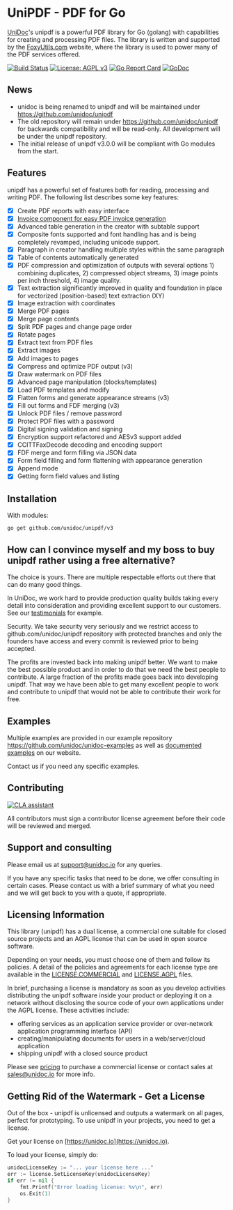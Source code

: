 # UniPDF - PDF for Go

[UniDoc](http://unidoc.io)'s unipdf is a powerful PDF library for Go (golang) with capabilities for
creating and processing PDF files. The library is written and supported by 
the [FoxyUtils.com](https://foxyutils.com) website, where the library is used to power
many of the PDF services offered. 

[![Build Status](https://app.wercker.com/status/22b50db125a6d376080f3f0c80d085fa/s/master "wercker status")](https://app.wercker.com/project/bykey/22b50db125a6d376080f3f0c80d085fa)
[![License: AGPL v3](https://img.shields.io/badge/License-Dual%20AGPL%20v3/Commercial-blue.svg)](https://www.gnu.org/licenses/agpl-3.0)
[![Go Report Card](https://goreportcard.com/badge/github.com/unidoc/unipdf)](https://goreportcard.com/report/github.com/unidoc/unipdf)
[![GoDoc](https://godoc.org/github.com/unidoc/unipdf?status.svg)](https://godoc.org/github.com/unidoc/unipdf)

## News
- unidoc is being renamed to unipdf and will be maintained under https://github.com/unidoc/unipdf
- The old repository will remain under https://github.com/unidoc/unipdf for backwards compatibility and will be read-only.
All development will be under the unipdf repository.
- The initial release of unipdf v3.0.0 will be compliant with Go modules from the start.


## Features
unipdf has a powerful set of features both for reading, processing and writing PDF.
The following list describes some key features:

- [x] Create PDF reports with easy interface
- [x] [Invoice component for easy PDF invoice generation](https://unidoc.io/news/simple-invoices)
- [x] Advanced table generation in the creator with subtable support
- [x] Composite fonts supported and font handling has and is being completely revamped, including unicode support.
- [x] Paragraph in creator handling multiple styles within the same paragraph
- [x] Table of contents automatically generated
- [x] PDF compression and optimization of outputs with several options 1) combining duplicates, 2) compressed object streams, 3) image points per inch threshold, 4) image quality.
- [x] Text extraction significantly improved in quality and foundation in place for vectorized (position-based) text extraction (XY)
- [x] Image extraction with coordinates
- [x] Merge PDF pages
- [x] Merge page contents
- [x] Split PDF pages and change page order
- [x] Rotate pages
- [x] Extract text from PDF files
- [x] Extract images
- [x] Add images to pages
- [x] Compress and optimize PDF output (v3)
- [x] Draw watermark on PDF files
- [x] Advanced page manipulation (blocks/templates)
- [x] Load PDF templates and modify
- [x] Flatten forms and generate appearance streams (v3)
- [x] Fill out forms and FDF merging (v3)
- [x] Unlock PDF files / remove password
- [x] Protect PDF files with a password
- [x] Digital signing validation and signing
- [x] Encryption support refactored and AESv3 support added
- [x] CCITTFaxDecode decoding and encoding support
- [x] FDF merge and form filling via JSON data
- [x] Form field filling and form flattening with appearance generation
- [x] Append mode
- [x] Getting form field values and listing

## Installation
With modules:
~~~
go get github.com/unidoc/unipdf/v3
~~~


## How can I convince myself and my boss to buy unipdf rather using a free alternative?

The choice is yours. There are multiple respectable efforts out there that can do many good things.

In UniDoc, we work hard to provide production quality builds taking every detail into consideration and providing excellent support to our customers.  See our [testimonials](https://unidoc.io) for example.

Security.  We take security very seriously and we restrict access to github.com/unidoc/unipdf repository with protected branches and only the founders have access and every commit is reviewed prior to being accepted.

The profits are invested back into making unipdf better. We want to make the best possible product and in order to do that we need the best people to contribute. A large fraction of the profits made goes back into developing unipdf.  That way we have been able to get many excellent people to work and contribute to unipdf that would not be able to contribute their work for free.


## Examples

Multiple examples are provided in our example repository https://github.com/unidoc/unidoc-examples
as well as [documented examples](https://unidoc.io/examples) on our website.

Contact us if you need any specific examples.

## Contributing

[![CLA assistant](https://cla-assistant.io/readme/badge/unidoc/unipdf)](https://cla-assistant.io/unidoc/unipdf)

All contributors must sign a contributor license agreement before their code will be reviewed and merged.

## Support and consulting

Please email us at support@unidoc.io for any queries.

If you have any specific tasks that need to be done, we offer consulting in certain cases.
Please contact us with a brief summary of what you need and we will get back to you with a quote, if appropriate.

## Licensing Information

This library (unipdf) has a dual license, a commercial one suitable for closed source projects and an
AGPL license that can be used in open source software.

Depending on your needs, you must choose one of them and follow its policies. A detail of the policies
and agreements for each license type are available in the [LICENSE.COMMERCIAL](LICENSE.COMMERCIAL)
and [LICENSE.AGPL](LICENSE.AGPL) files.

In brief, purchasing a license is mandatory as soon as you develop activities
distributing the unipdf software inside your product or deploying it on a network
without disclosing the source code of your own applications under the AGPL license.
These activities include:

 * offering services as an application service provider or over-network application programming interface (API)
 * creating/manipulating documents for users in a web/server/cloud application
 * shipping unipdf with a closed source product

Please see [pricing](http://unidoc.io/pricing) to purchase a commercial license or contact sales at sales@unidoc.io
for more info.

## Getting Rid of the Watermark - Get a License
Out of the box - unipdf is unlicensed and outputs a watermark on all pages, perfect for prototyping.
To use unipdf in your projects, you need to get a license.

Get your license on [https://unidoc.io](https://unidoc.io).

To load your license, simply do:
```go
unidocLicenseKey := "... your license here ..."
err := license.SetLicenseKey(unidocLicenseKey)
if err != nil {
    fmt.Printf("Error loading license: %v\n", err)
    os.Exit(1)
}
```

[contributing]: CONTRIBUTING.md

